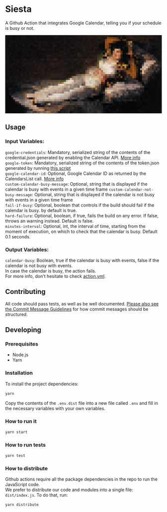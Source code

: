 # Siesta 
A Github Action that integrates Google Calendar, telling you if your schedule is busy or not.  
 
![alt text][logo] 

## Usage
### Input Variables:   
```google-credentials```: Mandatory, serialized string of the contents of the credential.json generated by enabling the Calendar API. [More info](https://developers.google.com/calendar/quickstart/nodejs)  
```google-token```: Mandatory, serialized string of the contents of the token.json generated by running [this script](https://github.com/gsuitedevs/node-samples/blob/master/calendar/quickstart/index.js)  
```google-calendar-id```: Optional, Google Calendar ID as returned by the CalendarsList call. [More info](https://developers.google.com/calendar/v3/reference/calendarList/list)    
```custom-calendar-busy-message```: Optional, string that is displayed if the calendar is busy with events in a given time frame
```custom-calendar-not-busy-message```: Optional, string that is displayed if the calendar is not busy with events in a given time frame  
```fail-if-busy```: Optional, boolean that controls if the build should fail if the calendar is busy. by default is true.  
```hard-failure```: Optional, boolean, if true, fails the build on any error. If false, throws an warning instead. Default is false.  
```minutes-interval```: Optional, int, the interval of time, starting from the moment of execution, on which to check that the calendar is busy. Default 0.1 seconds.
  
### Output Variables:  
```calendar-busy```: Boolean, true if the calendar is busy with events, false if the calendar is not busy with events.  
In case the calendar is busy, the action fails.  
For more info, don't hesitate to check [action.yml](action.yml).  

## Contributing
All code should pass tests, as well as be well documented. [Please also see the Commit Message Guidelines](CONTRIBUTING.MD) for how commit messages should be structured.


## Developing

### Prerequisites

- Node.js
- Yarn

### Installation

To install the project dependencies:

```bash
yarn
```

Copy the contents of the `.env.dist` file into a new file called `.env`
and fill in the necessary variables with your own variables.

### How to run it
```bash
yarn start
```

### How to run tests
```bash
yarn test
```
### How to distribute
Github actions require all the package dependencies in the repo to run the JavaScript code.  
We prefer to distribute our code and modules into a single file: ```dist/index.js```. To do that, run: 
```bash
yarn distribute
```
[logo]: logo.png "Enjoy Siesta"
